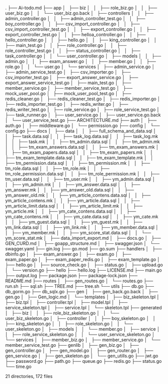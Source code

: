.
├── Ai-todo.md
├── app
│   ├── biz
│   │   ├── role_biz.go
│   │   ├── user_biz.go
│   │   └── user_biz.go.back
│   ├── controllers
│   │   ├── admin_controller.go
│   │   ├── admin_controller_test.go
│   │   ├── boy_controller.go
│   │   ├── csv_import_controller.go
│   │   ├── csv_import_controller_test.go
│   │   ├── export_controller.go
│   │   ├── export_controller_test.go
│   │   ├── helloa_controller.go
│   │   ├── hello_controller.go
│   │   ├── hello.go
│   │   ├── king_controller.go
│   │   ├── main_test.go
│   │   ├── role_controller.go
│   │   ├── role_controller_test.go
│   │   ├── status_controller.go
│   │   ├── task_controller.go
│   │   └── user_controller.go
│   ├── models
│   │   ├── admin.go
│   │   ├── exam_answer.go
│   │   ├── member.go
│   │   ├── role.go
│   │   └── user.go
│   └── services
│       ├── admin_service.go
│       ├── admin_service_test.go
│       ├── csv_importer.go
│       ├── csv_importer_test.go
│       ├── export_answer_service.go
│       ├── export_answer_service_test.go
│       ├── main_test.go
│       ├── member_service.go
│       ├── member_service_test.go
│       ├── mock_user_pool.go
│       ├── mock_user_pool_test.go
│       ├── redis_cleaner.go
│       ├── redis_cleaner_test.go
│       ├── redis_importer.go
│       ├── redis_importer_test.go
│       ├── redis_writer.go
│       ├── redis_writer_test.go
│       ├── role_service.go
│       ├── role_service_test.go
│       ├── task_runner.go
│       ├── user_service.go
│       ├── user_service.go.back
│       └── user_service_test.go
├── ARCHITECTURE.md
├── auth
│   ├── auth.go
│   ├── middleware.go
│   └── permission.go
├── config
│   └── config.go
├── docs
│   ├── data
│   │   ├── full_schema_and_data.sql
│   │   ├── task.data.sql
│   │   ├── task_log.data.sql
│   │   ├── task_log.mk
│   │   ├── task.mk
│   │   ├── tm_admin.data.sql
│   │   ├── tm_admin.mk
│   │   ├── tm_exam_answers.data.sql
│   │   ├── tm_exam_answers.mk
│   │   ├── tm_exam_papers.data.sql
│   │   ├── tm_exam_papers.mk
│   │   ├── tm_exam_template.data.sql
│   │   ├── tm_exam_template.mk
│   │   ├── tm_permission.data.sql
│   │   ├── tm_permission.mk
│   │   ├── tm_role.data.sql
│   │   ├── tm_role.mk
│   │   ├── tm_role_permission.data.sql
│   │   ├── tm_role_permission.mk
│   │   ├── tm_user.data.sql
│   │   ├── tm_user.mk
│   │   ├── ym_admin.data.sql
│   │   ├── ym_admin.mk
│   │   ├── ym_answer.data.sql
│   │   ├── ym_answer.mk
│   │   ├── ym_answer_old.data.sql
│   │   ├── ym_answer_old.mk
│   │   ├── ym_article_contens.data.sql
│   │   ├── ym_article_contens.mk
│   │   ├── ym_article.data.sql
│   │   ├── ym_article_limit.data.sql
│   │   ├── ym_article_limit.mk
│   │   ├── ym_article.mk
│   │   ├── ym_cate_contens.data.sql
│   │   ├── ym_cate_contens.mk
│   │   ├── ym_cate.data.sql
│   │   ├── ym_cate.mk
│   │   ├── ym_guest.data.sql
│   │   ├── ym_guest.mk
│   │   ├── ym_link.data.sql
│   │   ├── ym_link.mk
│   │   ├── ym_member.data.sql
│   │   ├── ym_member.mk
│   │   ├── ym_score_stat.data.sql
│   │   └── ym_score_stat.mk
│   ├── data_import_export.md
│   ├── docs.go
│   ├── GEN_CURD.md
│   ├── goapp_structure.md
│   ├── swagger.json
│   └── swagger.yaml
├── gin.log
├── go.mod
├── go.sum
├── handlers
│   ├── dbinfo.go
│   ├── exam_answer.go
│   ├── exam.go
│   ├── exam_paper.go
│   ├── exam_paper_redis.go
│   ├── exam_template.go
│   ├── hello.go
│   ├── source_check.go
│   ├── status.go
│   ├── upload.go
│   └── version.go
├── hello
├── hello.log
├── LICENSE.md
├── main.go
├── output.log
├── package.json
├── package-lock.json
├── README.md
├── routes
│   ├── gen_routes.go
│   └── routes.go
├── run.sh
├── sql.sh
├── TREE.md
├── tree.sh
└── utils
    ├── db.go
    ├── db_gorm.go
    ├── db_sqlx.go
    ├── gen
    │   ├── gen_back.go.back
    │   ├── gen.go
    │   ├── Gen_logic.md
    │   └── templates
    │       ├── biz_skeleton.tpl
    │       ├── biz.tpl
    │       ├── controller.tpl
    │       ├── model.tpl
    │       ├── service_skeleton.tpl
    │       ├── service.tpl
    │       └── skeleton.tpl
    ├── generated
    │   ├── biz
    │   │   ├── role_biz_skeleton.go
    │   │   └── user_biz_skeleton.go
    │   ├── controller
    │   │   ├── boy_skeleton.go
    │   │   ├── king_skeleton.go
    │   │   ├── role_skeleton.go
    │   │   └── user_skeleton.go
    │   ├── models
    │   │   └── member.go
    │   ├── service
    │   │   ├── role_service_skeleton.go
    │   │   └── user_service_skeleton.go
    │   └── services
    │       ├── member_biz.go
    │       ├── member_service.go
    │       └── member_service_test.go
    ├── genlib
    │   ├── gen_biz.go
    │   ├── gen_controller.go
    │   ├── gen_model.go
    │   ├── gen_router.go
    │   ├── gen_service.go
    │   ├── gen_skeleton.go
    │   └── gen_utills.go
    ├── jwt.go
    ├── password.go
    ├── path.go
    ├── queue.go
    ├── redis.go
    ├── status.go
    └── time.go

21 directories, 172 files
